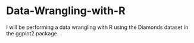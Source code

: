 # Data-Wrangling-with-R
I will be performing a data wrangling with R using the Diamonds dataset in the ggplot2 package. 
